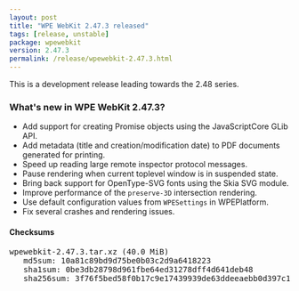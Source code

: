 ```yaml
---
layout: post
title: "WPE WebKit 2.47.3 released"
tags: [release, unstable]
package: wpewebkit
version: 2.47.3
permalink: /release/wpewebkit-2.47.3.html
---
```


This is a development release leading towards the 2.48 series.

### What's new in WPE WebKit 2.47.3?

- Add support for creating Promise objects using the JavaScriptCore GLib API.
- Add metadata (title and creation/modification date) to PDF documents generated for printing.
- Speed up reading large remote inspector protocol messages.
- Pause rendering when current toplevel window is in suspended state.
- Bring back support for OpenType-SVG fonts using the Skia SVG module.
- Improve performance of the `preserve-3D` intersection rendering.
- Use default configuration values from `WPESettings` in WPEPlatform.
- Fix several crashes and rendering issues.

#### Checksums

<pre>
wpewebkit-2.47.3.tar.xz (40.0 MiB)
   md5sum: 10a81c89bd9d75be0b03c2d9a6418223
   sha1sum: 0be3db28798d961fbe64ed31278dff4d641deb48
   sha256sum: 3f76f5bed58f0b17c9e17439939de63ddeeaebb0d397c1fe0ae310ab0d675ddf
</pre>

